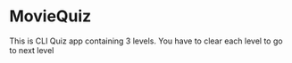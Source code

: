 # MovieQuiz
This is CLI Quiz app containing 3 levels.
You have to clear each level to go to next level
